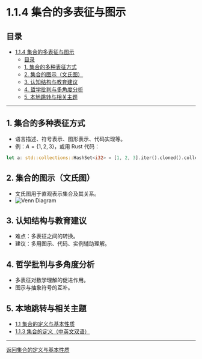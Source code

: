 # 1.1.4 集合的多表征与图示

## 目录

- [1.1.4 集合的多表征与图示](#114-集合的多表征与图示)
  - [目录](#目录)
  - [1. 集合的多种表征方式](#1-集合的多种表征方式)
  - [2. 集合的图示（文氏图）](#2-集合的图示文氏图)
  - [3. 认知结构与教育建议](#3-认知结构与教育建议)
  - [4. 哲学批判与多角度分析](#4-哲学批判与多角度分析)
  - [5. 本地跳转与相关主题](#5-本地跳转与相关主题)

---

## 1. 集合的多种表征方式

- 语言描述、符号表示、图形表示、代码实现等。
- 例：$A = \{1,2,3\}$，或用 Rust 代码：

```rust
let a: std::collections::HashSet<i32> = [1, 2, 3].iter().cloned().collect();
```

## 2. 集合的图示（文氏图）

- 文氏图用于直观表示集合及其关系。
- ![Venn Diagram](https://upload.wikimedia.org/wikipedia/commons/9/99/Venn0001.svg)

## 3. 认知结构与教育建议

- 难点：多表征之间的转换。
- 建议：多用图示、代码、实例辅助理解。

## 4. 哲学批判与多角度分析

- 多表征对数学理解的促进作用。
- 图示与抽象符号的互补。

## 5. 本地跳转与相关主题

- [1.1 集合的定义与基本性质](../1.1-集合的定义与基本性质.md)
- [1.1.3 集合的定义（中英文双语）](./1.1.3-集合的定义（中英文双语）.md)

---

[返回集合的定义与基本性质](../1.1-集合的定义与基本性质.md)
